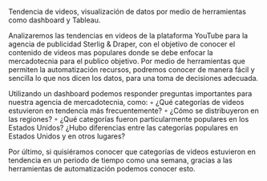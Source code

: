 Tendencia de videos, visualización de datos por medio de herramientas como dashboard y Tableau.

Analizaremos las tendencias en videos de la plataforma YouTube para la agencia de publicidad 
Sterlig & Draper, con el objetivo de conocer el contenido de videos mas populares donde se 
debe enfocar la mercadotecnia para el publico objetivo.
 Por medio de herramientas que permiten la automatización recursos, podremos conocer de 
manera fácil y sencilla lo que nos dicen los datos, para una toma de decisiones adecuada.

Utilizando un dashboard podemos responder preguntas importantes para nuestra agencia de 
mercadotecnia, como:
 ◦ ¿Qué categorías de videos estuvieron en tendencia más frecuentemente?
 ◦ ¿Cómo se distribuyeron en las regiones?
 ◦ ¿Qué categorías fueron particularmente populares en los Estados Unidos? ¿Hubo diferencias entre las 
categorías populares en Estados Unidos y en otros lugares?


Por último, si quisiéramos conocer que categorías de 
videos estuvieron en tendencia en un periodo de tiempo como una 
semana, gracias a las herramientas de automatización podemos 
conocer esto.
